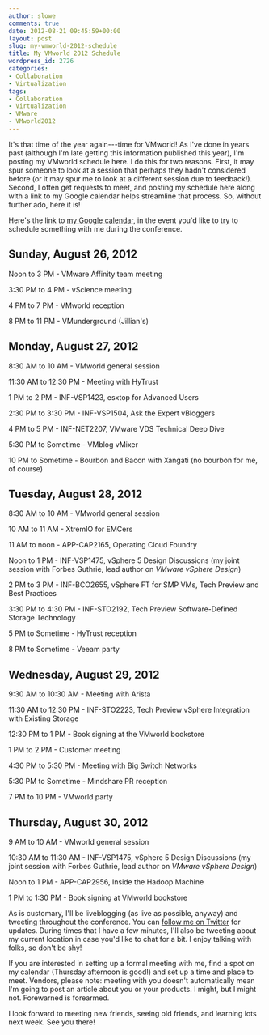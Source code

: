 ```yaml
---
author: slowe
comments: true
date: 2012-08-21 09:45:59+00:00
layout: post
slug: my-vmworld-2012-schedule
title: My VMworld 2012 Schedule
wordpress_id: 2726
categories:
- Collaboration
- Virtualization
tags:
- Collaboration
- Virtualization
- VMware
- VMworld2012
---
```


It's that time of the year again---time for VMworld! As I've done in years past (although I'm late getting this information published this year), I'm posting my VMworld schedule here. I do this for two reasons. First, it may spur someone to look at a session that perhaps they hadn't considered before (or it may spur me to look at a different session due to feedback!). Second, I often get requests to meet, and posting my schedule here along with a link to my Google calendar helps streamline that process. So, without further ado, here it is!

Here's the link to [my Google calendar](https://www.google.com/calendar/embed?src=scottlowe.org_4rbd7q8qm96fg71fhkn0vohhj4@group.calendar.google.com&ctz=America/Los_Angeles), in the event you'd like to try to schedule something with me during the conference.

## Sunday, August 26, 2012

Noon to 3 PM - VMware Affinity team meeting  

3:30 PM to 4 PM - vScience meeting  

4 PM to 7 PM - VMworld reception  

8 PM to 11 PM - VMunderground (Jillian's)

## Monday, August 27, 2012

8:30 AM to 10 AM - VMworld general session  

11:30 AM to 12:30 PM - Meeting with HyTrust  

1 PM to 2 PM - INF-VSP1423, esxtop for Advanced Users  

2:30 PM to 3:30 PM - INF-VSP1504, Ask the Expert vBloggers  

4 PM to 5 PM - INF-NET2207, VMware VDS Technical Deep Dive  

5:30 PM to Sometime - VMblog vMixer  

10 PM to Sometime - Bourbon and Bacon with Xangati (no bourbon for me, of course)

## Tuesday, August 28, 2012

8:30 AM to 10 AM - VMworld general session  

10 AM to 11 AM - XtremIO for EMCers  

11 AM to noon - APP-CAP2165, Operating Cloud Foundry  

Noon to 1 PM - INF-VSP1475, vSphere 5 Design Discussions (my joint session with Forbes Guthrie, lead author on _VMware vSphere Design_)  

2 PM to 3 PM - INF-BCO2655, vSphere FT for SMP VMs, Tech Preview and Best Practices  

3:30 PM to 4:30 PM - INF-STO2192, Tech Preview Software-Defined Storage Technology  

5 PM to Sometime - HyTrust reception  

8 PM to Sometime - Veeam party

## Wednesday, August 29, 2012

9:30 AM to 10:30 AM - Meeting with Arista  

11:30 AM to 12:30 PM - INF-STO2223, Tech Preview vSphere Integration with Existing Storage  

12:30 PM to 1 PM - Book signing at the VMworld bookstore  

1 PM to 2 PM - Customer meeting  

4:30 PM to 5:30 PM - Meeting with Big Switch Networks  

5:30 PM to Sometime - Mindshare PR reception  

7 PM to 10 PM - VMworld party

## Thursday, August 30, 2012

9 AM to 10 AM - VMworld general session  

10:30 AM to 11:30 AM - INF-VSP1475, vSphere 5 Design Discussions (my joint session with Forbes Guthrie, lead author on _VMware vSphere Design_)  

Noon to 1 PM - APP-CAP2956, Inside the Hadoop Machine  

1 PM to 1:30 PM - Book signing at VMworld bookstore

As is customary, I'll be liveblogging (as live as possible, anyway) and tweeting throughout the conference. You can [follow me on Twitter](http://twitter.com/scott_lowe) for updates. During times that I have a few minutes, I'll also be tweeting about my current location in case you'd like to chat for a bit. I enjoy talking with folks, so don't be shy!

If you are interested in setting up a formal meeting with me, find a spot on my calendar (Thursday afternoon is good!) and set up a time and place to meet. Vendors, please note: meeting with you doesn't automatically mean I'm going to post an article about you or your products. I might, but I might not. Forewarned is forearmed.

I look forward to meeting new friends, seeing old friends, and learning lots next week. See you there!
